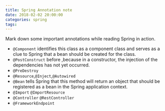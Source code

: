 ```yaml
---
title: Spring Annotation note
date: 2018-02-02 20:00:00
categories: spring
tags:
---
```

Mark down some important annotations while reading Spring in action.
<!-- more -->
- `@Component` identifies this class as a component class and serves as a clue to Spring that a bean should be created for the class.
- `@PostConstruct` before ,because in a constructor, the injection of the dependencies has not yet occurred.
- `@PreDestroy` 
- `@Resource`,`@Inject`,`@Autowired`
- `@Bean` tells Spring that this method will return an object that should be registered as a bean in the Spring application context.
- `@Import` `@ImportResource`
- `@Controller` `@RestController`
- `@FrameworkEndpoint`